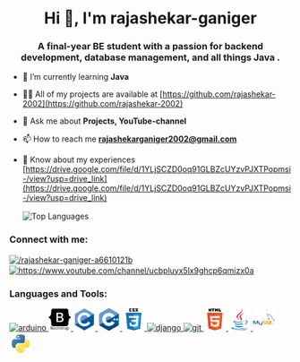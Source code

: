 <h1 align="center">Hi 👋, I'm rajashekar-ganiger</h1>
<h3 align="center">A final-year BE student with a passion for backend development, database management, and all things Java .</h3>

- 🌱 I’m currently learning **Java**

- 👨‍💻 All of my projects are available at [https://github.com/rajashekar-2002](https://github.com/rajashekar-2002)

- 💬 Ask me about **Projects, YouTube-channel**

- 📫 How to reach me **rajashekarganiger2002@gmail.com**

- 📄 Know about my experiences [https://drive.google.com/file/d/1YLjSCZD0oq91GLBZcUYzvPJXTPopmsi-/view?usp=drive_link](https://drive.google.com/file/d/1YLjSCZD0oq91GLBZcUYzvPJXTPopmsi-/view?usp=drive_link)


  <img align="center" src="https://github-readme-stats.vercel.app/api/top-langs/?username=rajashekar-2002&layout=compact&langs_count=8&theme=dark&card_width=500" alt="Top Languages" />


<h3 align="left">Connect with me:</h3>
<p align="left">
<a href="https://linkedin.com/in/rajashekar-ganiger-a6610121b" target="blank"><img align="center" src="https://raw.githubusercontent.com/rahuldkjain/github-profile-readme-generator/master/src/images/icons/Social/linked-in-alt.svg" alt="/rajashekar-ganiger-a6610121b" height="30" width="40" /></a>
<a href="https://www.youtube.com/c/https://www.youtube.com/channel/ucbpluyx5lx9ghcp6qmizx0a" target="blank"><img align="center" src="https://raw.githubusercontent.com/rahuldkjain/github-profile-readme-generator/master/src/images/icons/Social/youtube.svg" alt="https://www.youtube.com/channel/ucbpluyx5lx9ghcp6qmizx0a" height="30" width="40" /></a>
</p>

<h3 align="left">Languages and Tools:</h3>
<p align="left"> <a href="https://www.arduino.cc/" target="_blank" rel="noreferrer"> <img src="https://cdn.worldvectorlogo.com/logos/arduino-1.svg" alt="arduino" width="40" height="40"/> </a> <a href="https://getbootstrap.com" target="_blank" rel="noreferrer"> <img src="https://raw.githubusercontent.com/devicons/devicon/master/icons/bootstrap/bootstrap-plain-wordmark.svg" alt="bootstrap" width="40" height="40"/> </a> <a href="https://www.cprogramming.com/" target="_blank" rel="noreferrer"> <img src="https://raw.githubusercontent.com/devicons/devicon/master/icons/c/c-original.svg" alt="c" width="40" height="40"/> </a> <a href="https://www.w3schools.com/cpp/" target="_blank" rel="noreferrer"> <img src="https://raw.githubusercontent.com/devicons/devicon/master/icons/cplusplus/cplusplus-original.svg" alt="cplusplus" width="40" height="40"/> </a> <a href="https://www.w3schools.com/css/" target="_blank" rel="noreferrer"> <img src="https://raw.githubusercontent.com/devicons/devicon/master/icons/css3/css3-original-wordmark.svg" alt="css3" width="40" height="40"/> </a> <a href="https://www.djangoproject.com/" target="_blank" rel="noreferrer"> <img src="https://cdn.worldvectorlogo.com/logos/django.svg" alt="django" width="40" height="40"/> </a> <a href="https://git-scm.com/" target="_blank" rel="noreferrer"> <img src="https://www.vectorlogo.zone/logos/git-scm/git-scm-icon.svg" alt="git" width="40" height="40"/> </a> <a href="https://www.w3.org/html/" target="_blank" rel="noreferrer"> <img src="https://raw.githubusercontent.com/devicons/devicon/master/icons/html5/html5-original-wordmark.svg" alt="html5" width="40" height="40"/> </a> <a href="https://www.java.com" target="_blank" rel="noreferrer"> <img src="https://raw.githubusercontent.com/devicons/devicon/master/icons/java/java-original.svg" alt="java" width="40" height="40"/> </a> <a href="https://www.mysql.com/" target="_blank" rel="noreferrer"> <img src="https://raw.githubusercontent.com/devicons/devicon/master/icons/mysql/mysql-original-wordmark.svg" alt="mysql" width="40" height="40"/> </a> <a href="https://www.python.org" target="_blank" rel="noreferrer"> <img src="https://raw.githubusercontent.com/devicons/devicon/master/icons/python/python-original.svg" alt="python" width="40" height="40"/> </a> </p>




